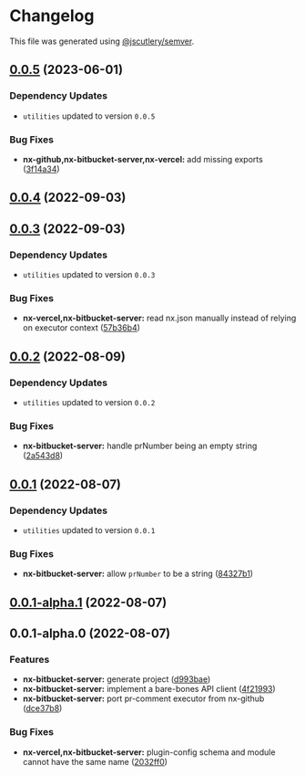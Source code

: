 # Changelog

This file was generated using [@jscutlery/semver](https://github.com/jscutlery/semver).

## [0.0.5](https://github.com/Phault/nx-expand/compare/nx-bitbucket-server-0.0.4...nx-bitbucket-server-0.0.5) (2023-06-01)

### Dependency Updates

* `utilities` updated to version `0.0.5`

### Bug Fixes

* **nx-github,nx-bitbucket-server,nx-vercel:** add missing exports ([3f14a34](https://github.com/Phault/nx-expand/commit/3f14a34223157f1302fff0a8ec3a2685d8ac170e))

## [0.0.4](https://github.com/Phault/nx-expand/compare/nx-bitbucket-server-0.0.3...nx-bitbucket-server-0.0.4) (2022-09-03)

## [0.0.3](https://github.com/Phault/nx-expand/compare/nx-bitbucket-server-0.0.2...nx-bitbucket-server-0.0.3) (2022-09-03)

### Dependency Updates

* `utilities` updated to version `0.0.3`

### Bug Fixes

* **nx-vercel,nx-bitbucket-server:** read nx.json manually instead of relying on executor context ([57b36b4](https://github.com/Phault/nx-expand/commit/57b36b4d7c2f4c19ed88b4e9f0b57a67169dbdae))

## [0.0.2](https://github.com/Phault/nx-expand/compare/nx-bitbucket-server-0.0.1...nx-bitbucket-server-0.0.2) (2022-08-09)

### Dependency Updates

* `utilities` updated to version `0.0.2`

### Bug Fixes

* **nx-bitbucket-server:** handle prNumber being an empty string ([2a543d8](https://github.com/Phault/nx-expand/commit/2a543d87c15b834e99c350546199619d5fb99b51))

## [0.0.1](https://github.com/Phault/nx-expand/compare/nx-bitbucket-server-0.0.1-alpha.1...nx-bitbucket-server-0.0.1) (2022-08-07)

### Dependency Updates

* `utilities` updated to version `0.0.1`

### Bug Fixes

* **nx-bitbucket-server:** allow `prNumber` to be a string ([84327b1](https://github.com/Phault/nx-expand/commit/84327b1942a7aae7668837273d8020d2114d66fa))

## [0.0.1-alpha.1](https://github.com/Phault/nx-expand/compare/nx-bitbucket-server-0.0.1-alpha.0...nx-bitbucket-server-0.0.1-alpha.1) (2022-08-07)

## 0.0.1-alpha.0 (2022-08-07)


### Features

* **nx-bitbucket-server:** generate project ([d993bae](https://github.com/Phault/nx-expand/commit/d993bae633eb9d226f790892e52106428f9e64bf))
* **nx-bitbucket-server:** implement a bare-bones API client ([4f21993](https://github.com/Phault/nx-expand/commit/4f2199366b62c4def9cf8cebc1d9b87f32e473c5))
* **nx-bitbucket-server:** port pr-comment executor from nx-github ([dce37b8](https://github.com/Phault/nx-expand/commit/dce37b84515a9ad05f8e1fb45268f659bc50be89))


### Bug Fixes

* **nx-vercel,nx-bitbucket-server:** plugin-config schema and module cannot have the same name ([2032ff0](https://github.com/Phault/nx-expand/commit/2032ff0eb2096c7a1862eee426dc98df2f07dce9))
